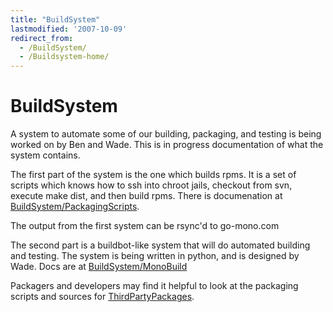 ```yaml
---
title: "BuildSystem"
lastmodified: '2007-10-09'
redirect_from:
  - /BuildSystem/
  - /Buildsystem-home/
---
```


BuildSystem
===========

A system to automate some of our building, packaging, and testing is being worked on by Ben and Wade. This is in progress documentation of what the system contains.

The first part of the system is the one which builds rpms. It is a set of scripts which knows how to ssh into chroot jails, checkout from svn, execute make dist, and then build rpms. There is documenation at [BuildSystem/PackagingScripts](/BuildSystem/PackagingScripts "BuildSystem/PackagingScripts").

The output from the first system can be rsync'd to go-mono.com

The second part is a buildbot-like system that will do automated building and testing. The system is being written in python, and is designed by Wade. Docs are at [BuildSystem/MonoBuild](/BuildSystem/MonoBuild "BuildSystem/MonoBuild")

Packagers and developers may find it helpful to look at the packaging scripts and sources for [ThirdPartyPackages](/ThirdPartyPackages "ThirdPartyPackages").

